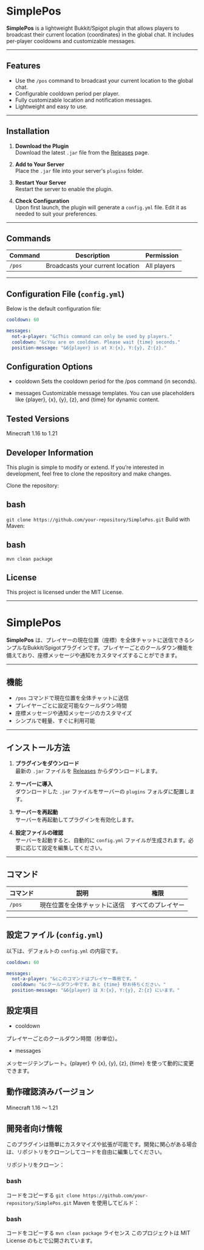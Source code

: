 # SimplePos

**SimplePos** is a lightweight Bukkit/Spigot plugin that allows players to broadcast their current location (coordinates) in the global chat. It includes per-player cooldowns and customizable messages.

---

## Features
- Use the `/pos` command to broadcast your current location to the global chat.
- Configurable cooldown period per player.
- Fully customizable location and notification messages.
- Lightweight and easy to use.

---

## Installation
1. **Download the Plugin**  
   Download the latest `.jar` file from the [Releases](https://github.com/your-repository/releases) page.

2. **Add to Your Server**  
   Place the `.jar` file into your server's `plugins` folder.

3. **Restart Your Server**  
   Restart the server to enable the plugin.

4. **Check Configuration**  
   Upon first launch, the plugin will generate a `config.yml` file. Edit it as needed to suit your preferences.

---

## Commands

| Command        | Description                       | Permission   |
|----------------|-----------------------------------|--------------|
| `/pos`         | Broadcasts your current location | All players  |

---

## Configuration File (`config.yml`)

Below is the default configuration file:

```yaml
cooldown: 60

messages:
  not-a-player: "&cThis command can only be used by players."
  cooldown: "&cYou are on cooldown. Please wait {time} seconds."
  position-message: "&6{player} is at X:{x}, Y:{y}, Z:{z}."
```
## Configuration Options
 - cooldown
Sets the cooldown period for the /pos command (in seconds).

 - messages
Customizable message templates. You can use placeholders like {player}, {x}, {y}, {z}, and {time} for dynamic content.

## Tested Versions
Minecraft 1.16 to 1.21
## Developer Information
This plugin is simple to modify or extend. If you’re interested in development, feel free to clone the repository and make changes.

Clone the repository:

## bash

```git clone https://github.com/your-repository/SimplePos.git```
Build with Maven:

## bash
```mvn clean package```
## License
This project is licensed under the MIT License.

---------------------------------------

# SimplePos

**SimplePos** は、プレイヤーの現在位置（座標）を全体チャットに送信できるシンプルなBukkit/Spigotプラグインです。プレイヤーごとのクールダウン機能を備えており、座標メッセージや通知をカスタマイズすることができます。

---

## 機能
- `/pos` コマンドで現在位置を全体チャットに送信
- プレイヤーごとに設定可能なクールダウン時間
- 座標メッセージや通知メッセージのカスタマイズ
- シンプルで軽量、すぐに利用可能

---

## インストール方法
1. **プラグインをダウンロード**  
   最新の `.jar` ファイルを [Releases](https://github.com/your-repository/releases) からダウンロードします。

2. **サーバーに導入**  
   ダウンロードした `.jar` ファイルをサーバーの `plugins` フォルダに配置します。

3. **サーバーを再起動**  
   サーバーを再起動してプラグインを有効化します。

4. **設定ファイルの確認**  
   サーバーを起動すると、自動的に `config.yml` ファイルが生成されます。必要に応じて設定を編集してください。

---

## コマンド

| コマンド        | 説明                          | 権限       |
|-----------------|-------------------------------|------------|
| `/pos`          | 現在位置を全体チャットに送信 | すべてのプレイヤー |

---

## 設定ファイル (`config.yml`)

以下は、デフォルトの `config.yml` の内容です。

```yaml
cooldown: 60

messages:
  not-a-player: "&cこのコマンドはプレイヤー専用です。"
  cooldown: "&cクールダウン中です。あと {time} 秒お待ちください。"
  position-message: "&6{player} は X:{x}, Y:{y}, Z:{z} にいます。"
```

## 設定項目
 - cooldown

プレイヤーごとのクールダウン時間（秒単位）。

 - messages

メッセージテンプレート。{player} や {x}, {y}, {z}, {time} を使って動的に変更できます。

## 動作確認済みバージョン
Minecraft 1.16 ～ 1.21
## 開発者向け情報
このプラグインは簡単にカスタマイズや拡張が可能です。開発に関心がある場合は、リポジトリをクローンしてコードを自由に編集してください。

リポジトリをクローン：

### bash
コードをコピーする
```git clone https://github.com/your-repository/SimplePos.git```
Maven を使用してビルド：

### bash
コードをコピーする
```mvn clean package```
ライセンス
このプロジェクトは MIT License のもとで公開されています。
